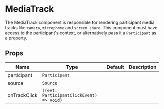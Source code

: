 <!--
!!!! Autogenerated File !!!!
This file was created by @livekit/components-docs-gen and should not be changed manually.
The contents of this file can be replaced at any time which would lead to the loss of all manual changes.
-->

# MediaTrack

The MediaTrack component is responsible for rendering participant media tracks like `camera`, `microphone` and `screen_share`. This component must have access to the participant's context, or alternatively pass it a `Participant` as a property.


## Props

| Name | Type | Default | Description |
| --- | --- | --- | --- |
| participant | `Participant` |  |  |
| source | `Source` |  |  |
| onTrackClick | `((evt: ParticipantClickEvent) => void)` |  |  |

